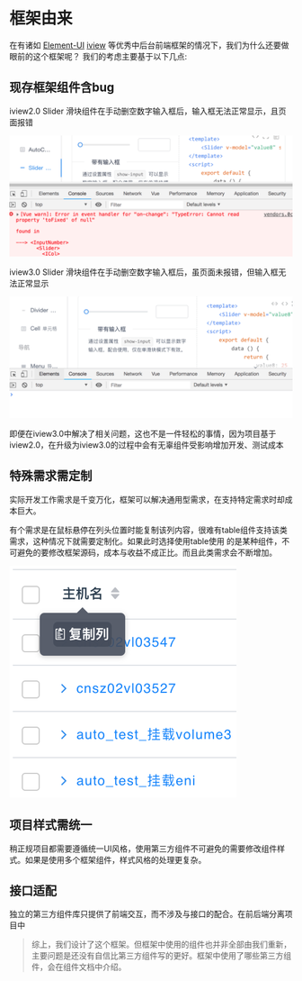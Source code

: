 # 框架由来

在有诸如  [Element-UI](http://element.eleme.io)  [iview](https://www.iviewui.com)  等优秀中后台前端框架的情况下，我们为什么还要做眼前的这个框架呢？
我们的考虑主要基于以下几点:

## 现存框架组件含bug

iview2.0 Slider 滑块组件在手动删空数字输入框后，输入框无法正常显示，且页面报错

![iview2.0 Slider 报错](../img/origin-error1.png ':size=560x240')

iview3.0 Slider 滑块组件在手动删空数字输入框后，虽页面未报错，但输入框无法正常显示

![iview3.0 Slider 报错](../img/origin-error2.png ':size=560x240')

即便在iview3.0中解决了相关问题，这也不是一件轻松的事情，因为项目基于iview2.0，在升级为iview3.0的过程中会有无辜组件受影响增加开发、测试成本

## 特殊需求需定制

实际开发工作需求是千变万化，框架可以解决通用型需求，在支持特定需求时却成本巨大。

有个需求是在鼠标悬停在列头位置时能复制该列内容，很难有table组件支持该类需求，这种情况下就需要定制化。如果此时选择使用table使用
的是某种组件，不可避免的要修改框架源码，成本与收益不成正比。而且此类需求会不断增加。

![列复制功能](../img/origin-3.png ':size=160x160')

## 项目样式需统一

稍正规项目都需要遵循统一UI风格，使用第三方组件不可避免的需要修改组件样式。如果是使用多个框架组件，样式风格的处理更复杂。

## 接口适配

独立的第三方组件库只提供了前端交互，而不涉及与接口的配合。在前后端分离项目中

> 综上，我们设计了这个框架。但框架中使用的组件也并非全部由我们重新，主要问题是还没有自信比第三方组件写的更好。框架中使用了哪些第三方组件，会在组件文档中介绍。

